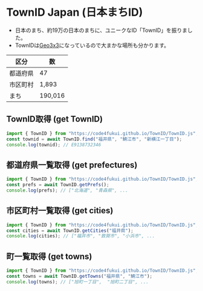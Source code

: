 # TownID Japan (日本まちID)

- 日本のまち、約19万の日本のまちに、ユニークなID「TownID」を振りました。
- TownIDは[Geo3x3](https://geo3x3.com/)になっているので大まかな場所も分かります。

|区分|数|
|---|--|
|都道府県|47|
|市区町村|1,893|
|まち|190,016|

## TownID取得 (get TownID)

```js
import { TownID } from "https://code4fukui.github.io/TownID/TownID.js";
const townid = await TownID.find("福井県", "鯖江市", "新横江一丁目");
console.log(townid); // E9138732346
```

## 都道府県一覧取得 (get prefectures)

```js
import { TownID } from "https://code4fukui.github.io/TownID/TownID.js";
const prefs = await TownID.getPrefs();
console.log(prefs); // ["北海道", "青森県", ...
```

## 市区町村一覧取得 (get cities)

```js
import { TownID } from "https://code4fukui.github.io/TownID/TownID.js";
const cities = await TownID.getCities("福井県");
console.log(cities); // ["福井市", "敦賀市", "小浜市", ...
```

## 町一覧取得 (get towns)

```js
import { TownID } from "https://code4fukui.github.io/TownID/TownID.js";
const towns = await TownID.getTowns("福井県", "鯖江市");
console.log(towns); // ["旭町一丁目",  "旭町二丁目", ...
```
